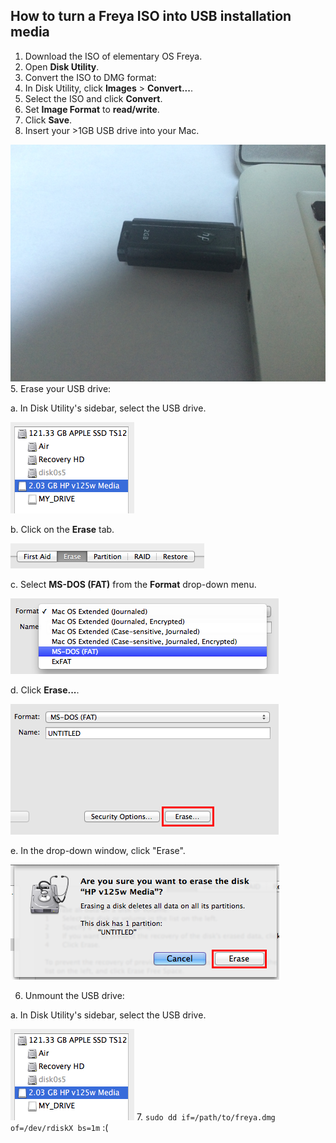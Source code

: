 ## How to turn a Freya ISO into USB installation media

1. Download the ISO of elementary OS Freya.
2. Open **Disk Utility**.
3. Convert the ISO to DMG format:
  1. In Disk Utility, click **Images** > **Convert...**.
  2. Select the ISO and click **Convert**.
  3. Set **Image Format** to **read/write**.
  4. Click **Save**.
4. Insert your >1GB USB drive into your Mac.

  ![insert-usb](img/insert-usb.png)
5. Erase your USB drive:

  a. In Disk Utility's sidebar, select the USB drive.

  ![no-fde](img/select-usb.png)

  b. Click on the **Erase** tab.

  ![erase-tab](img/erase-tab.png)

  c. Select **MS-DOS (FAT)** from the **Format** drop-down menu.

  ![erase-tab](img/format-fat.png)

  d. Click **Erase...**.

  ![erase-button](img/erase-button.png)

  e. In the drop-down window, click "Erase".

  ![erase-confirm](img/erase-confirm.png)

6. Unmount the USB drive:

  a. In Disk Utility's sidebar, select the USB drive.

  ![no-fde](img/select-usb.png)
7. `sudo dd if=/path/to/freya.dmg of=/dev/rdiskX bs=1m` :(
